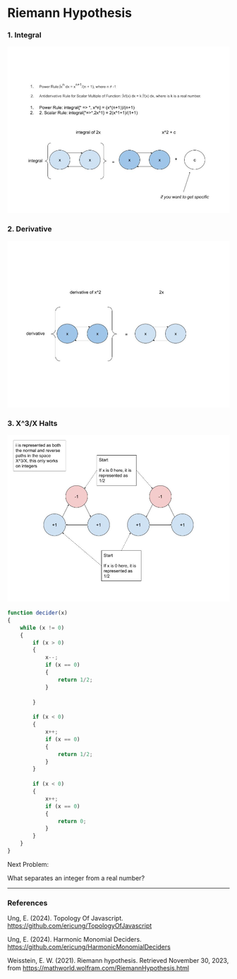 # Riemann Hypothesis

### 1. Integral

![01Integral](Resources/01Integral.jpg)

### 2. Derivative

![02Derivative](Resources/02Derivative.jpg)

### 3. X^3/X Halts

![03X^3_XHalts](Resources/03X^3_XHalts.jpg)

``` javascript
function decider(x)
{
	while (x != 0)
	{
		if (x > 0)
		{
			x--;
			if (x == 0)
			{
				return 1/2;
			}

		}	

		if (x < 0)
		{
			x++;
			if (x == 0)
			{
				return 1/2;
			}
		}

		if (x < 0)
		{
			x++;
			if (x == 0)
			{
				return 0;
			}
		}
	}
}
```

Next Problem:

What separates an integer from a real number?

-----

### References

Ung, E. (2024). Topology Of Javascript. https://github.com/ericung/TopologyOfJavascript

Ung, E. (2024). Harmonic Monomial Deciders. https://github.com/ericung/HarmonicMonomialDeciders

Weisstein, E. W. (2021). Riemann hypothesis. Retrieved November 30, 2023, from https://mathworld.wolfram.com/RiemannHypothesis.html
